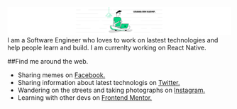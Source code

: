 !["Banner"](https://github.com/UsamaBinKashif/UsamaBinKashif/blob/main/uSama%20ahmed%20(2).png)
I am a Software Engineer who loves to work on lastest technologies and help people learn and build.
I am currenlty working on React Native.


##Find me around the web.
- Sharing memes on  <a href="https://www.facebook.com/usamasheikh22/">Facebook.</a>
- Sharing information about latest technologis on <a href="https://twitter.com/UsamaBinKashif">Twitter.</a> 
- Wandering on the streets and taking photographs on <a href="https://www.instagram.com/brownandproud._/">Instagram.</a>
- Learning with other devs on <a href="https://www.frontendmentor.io/profile/UsamaBinKashif">Frontend Mentor.</a>
